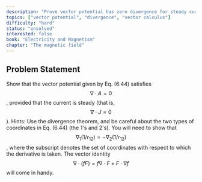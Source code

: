 ```yaml
---
description: "Prove vector potential has zero divergence for steady currents"
topics: ["vector potential", "divergence", "vector calculus"]
difficulty: "hard"
status: "unsolved"
interested: false
book: "Electricity and Magnetism"
chapter: "The magnetic field"
---
```


## Problem Statement
Show that the vector potential given by Eq. (6.44) satisfies $$\nabla \cdot A = 0$$, provided that the current is steady (that is, $$\nabla \cdot J = 0$$). Hints: Use the divergence theorem, and be careful about the two types of coordinates in Eq. (6.44) (the 1's and 2's). You will need to show that $$\nabla_1(1/r_{12}) = -\nabla_2(1/r_{12})$$, where the subscript denotes the set of coordinates with respect to which the derivative is taken. The vector identity $$\nabla \cdot (f F) = f \nabla \cdot F + F \cdot \nabla f$$ will come in handy.